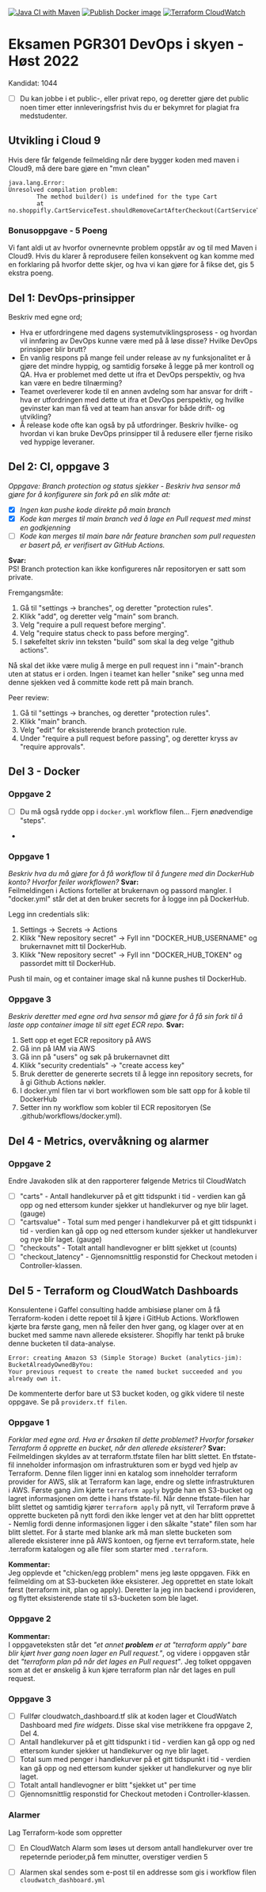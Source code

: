 [![Java CI with Maven](https://github.com/jessicafuung/pgr301-DevOps/actions/workflows/ci.yml/badge.svg)](https://github.com/jessicafuung/pgr301-DevOps/actions/workflows/ci.yml)
[![Publish Docker image](https://github.com/jessicafuung/pgr301-DevOps/actions/workflows/docker.yml/badge.svg)](https://github.com/jessicafuung/pgr301-DevOps/actions/workflows/docker.yml)
[![Terraform CloudWatch](https://github.com/jessicafuung/pgr301-DevOps/actions/workflows/cloudwatch_dashboard.yml/badge.svg)](https://github.com/jessicafuung/pgr301-DevOps/actions/workflows/cloudwatch_dashboard.yml)

# Eksamen PGR301 DevOps i skyen - Høst 2022
Kandidat: 1044

* [ ] Du kan jobbe i et public-, eller privat repo, og deretter gjøre det public noen timer etter innleveringsfrist hvis du er bekymret for plagiat fra medstudenter.

## Utvikling i Cloud 9
Hvis dere får følgende feilmelding når dere bygger koden med maven i Cloud9, må dere bare gjøre en "mvn clean"

```text
java.lang.Error: 
Unresolved compilation problem: 
        The method builder() is undefined for the type Cart
        at no.shoppifly.CartServiceTest.shouldRemoveCartAfterCheckout(CartServiceTest.java:13)
```

### Bonusoppgave - 5 Poeng

Vi fant aldi ut av hvorfor ovnernevnte problem oppstår av og til med Maven i Cloud9. Hvis du klarer å reprodusere feilen konsekvent
og kan komme med en forklaring på hvorfor dette skjer, og hva vi kan gjøre for å fikse det, gis 5 ekstra poeng. 

## Del 1: DevOps-prinsipper

Beskriv med egne ord;

* Hva er utfordringene med dagens systemutviklingsprosess - og hvordan vil innføring av DevOps kunne være med på å løse
  disse? Hvilke DevOps prinsipper blir brutt?
* En vanlig respons på mange feil under release av ny funksjonalitet er å gjøre det mindre hyppig, og samtidig forsøke å legge på mer kontroll og QA. Hva er problemet med dette ut ifra et DevOps perspektiv, og hva kan være en bedre tilnærming?
* Teamet overleverer kode til en annen avdelng som har ansvar for drift - hva er utfordringen med dette ut ifra et DevOps perspektiv, og hvilke gevinster kan man få ved at team han ansvar for både drift- og utvikling? 
* Å release kode ofte kan også by på utfordringer. Beskriv hvilke- og hvordan vi kan bruke DevOps prinsipper til å redusere
  eller fjerne risiko ved hyppige leveraner.

## Del 2: CI, oppgave 3
*Oppgave:* 
*Branch protection og status sjekker - Beskriv hva sensor må gjøre for å konfigurere sin fork på en slik måte at:*
* [x] *Ingen kan pushe kode direkte på main branch*
* [x] *Kode kan merges til main branch ved å lage en Pull request med minst en godkjenning*
* [ ] *Kode kan merges til main bare når feature branchen som pull requesten er basert på, er verifisert av GitHub Actions.*

**Svar:**\
PS! Branch protection kan ikke konfigureres når repositoryen er satt som private.

Fremgangsmåte:
1. Gå til "settings -> branches", og deretter "protection rules".
2. Klikk "add", og deretter velg "main" som branch.
3. Velg "require a pull request before merging".
4. Velg "require status check to pass before merging".
5. I søkefeltet skriv inn teksten "build" som skal la deg velge "github actions".
 
Nå skal det ikke være mulig å merge en pull request inn i "main"-branch uten at status er i orden. Ingen i teamet kan heller "snike" seg unna med denne sjekken ved å committe kode rett på main branch.

Peer review:
1. Gå til "settings -> branches, og deretter "protection rules".
2. Klikk "main" branch.
3. Velg "edit" for eksisterende branch protection rule.
4. Under "require a pull request before passing", og deretter kryss av "require approvals".

## Del 3 - Docker
### Oppgave 2
* [ ] Du må også rydde opp i ```docker.yml``` workflow filen... Fjern ønødvendige "steps".
* 
### Oppgave 1
*Beskriv hva du må gjøre for å få workflow til å fungere med din DockerHub konto? Hvorfor feiler workflowen?*
**Svar:**\
Feilmeldingen i Actions forteller at brukernavn og passord mangler. 
I "docker.yml" står det at den bruker secrets for å logge inn på DockerHub. 

Legg inn credentials slik:
1. Settings -> Secrets -> Actions
2. Klikk "New repository secret" -> Fyll inn "DOCKER_HUB_USERNAME" og brukernavnet mitt til DockerHub.
3. Klikk "New repository secret" -> Fyll inn "DOCKER_HUB_TOKEN" og passordet mitt til DockerHub.

Push til main, og et container image skal nå kunne pushes til DockerHub.

### Oppgave 3
*Beskriv deretter med egne ord hva sensor må gjøre for å få sin fork til å laste opp container image til sitt eget ECR repo.*
**Svar:** 
1. Sett opp et eget ECR repository på AWS
2. Gå inn på IAM via AWS
3. Gå inn på "users" og søk på brukernavnet ditt
4. Klikk "security credentials" -> "create access key"
5. Bruk deretter de genererte secrets til å legge inn repository secrets, for å gi Github Actions nøkler.
6. I docker.yml filen tar vi bort workflowen som ble satt opp for å koble til DockerHub
7. Setter inn ny workflow som kobler til ECR repositoryen (Se .github/workflows/docker.yml).

## Del 4 - Metrics, overvåkning og alarmer
### Oppgave 2
Endre Javakoden slik at den rapporterer følgende Metrics til CloudWatch
* [ ] "carts" -  Antall handlekurver på et gitt tidspunkt i tid - verdien kan gå opp og ned ettersom kunder sjekker ut handlekurver og nye blir laget. (gauge)  
* [ ] "cartsvalue" - Total sum med penger i handlekurver på et gitt tidspunkt i tid - verdien kan gå opp og ned ettersom kunder sjekker ut handlekurver og nye blir laget. (gauge)
* [ ] "checkouts" - Totalt antall  handlevogner er blitt sjekket ut (counts)
* [ ] "checkout_latency" - Gjennomsnittlig responstid for Checkout metoden i Controller-klassen.

## Del 5 - Terraform og CloudWatch Dashboards
Konsulentene i Gaffel consulting hadde ambisiøse planer om å få Terraform-koden i dette repoet til å kjøre
i GitHub Actions. Workflowen kjørte bra første gang, men nå feiler den hver gang, og klager over at en bucket med samme navn allerede eksisterer.
Shopifly har tenkt på bruke denne bucketen til data-analyse.

```text
Error: creating Amazon S3 (Simple Storage) Bucket (analytics-jim): BucketAlreadyOwnedByYou: 
Your previous request to create the named bucket succeeded and you already own it.
```

De kommenterte derfor bare ut S3 bucket koden, og gikk videre til neste oppgave.
Se på ```providerx.tf filen```. 

### Oppgave 1
*Forklar med egne ord. Hva er årsaken til dette problemet? Hvorfor forsøker Terraform å opprette en bucket, når den allerede eksisterer?*
**Svar:**\
Feilmeldingen skyldes av at terraform.tfstate filen har blitt slettet. 
En tfstate-fil inneholder informasjon om infrastrukturen som er bygd ved hjelp
av Terraform.
Denne filen ligger inni en katalog som inneholder terraform provider for AWS, slik at Terraform kan lage, endre og slette infrastrukturen i AWS.
Første gang Jim kjørte ```terraform apply``` bygde han en S3-bucket og lagret informasjonen om dette i hans tfstate-fil. 
Når denne tfstate-filen har blitt slettet og samtidig kjører ```terraform apply``` på nytt, vil Terraform prøve å opprette bucketen på nytt fordi den ikke lenger vet at den har blitt opprettet - 
Nemlig fordi denne informasjonen ligger i den såkalte "state" filen som har blitt slettet.
For å starte med blanke ark må man slette bucketen som allerede eksisterer inne på AWS kontoen, og fjerne evt terraform.state, hele .terraform katalogen og alle filer som starter med ```.terraform```.

**Kommentar:**\
Jeg opplevde et "chicken/egg problem" mens jeg løste oppgaven. Fikk en feilmelding om at S3-bucketen ikke eksisterer. 
Jeg opprettet en state lokalt først (terraform init, plan og apply). 
Deretter la jeg inn backend i provideren, og flyttet eksisterende state til s3-bucketen som ble laget. 

### Oppgave 2
**Kommentar:**\
I oppgaveteksten står det *"et annet **problem** er at "terraform apply" bare blir kjørt hver  gang noen lager en Pull request."*,
og videre i oppgaven står det *"terraform plan på når det lages en Pull request"*. Jeg tolket oppgaven som at det er ønskelig å
kun kjøre terraform plan når det lages en pull request.

### Oppgave 3
* [ ] Fullfør cloudwatch_dashboard.tf slik at koden lager et CloudWatch Dashboard med *fire widgets*. Disse skal vise metrikkene fra oppgave 2, Del 4. 
* [ ] Antall handlekurver på et gitt tidspunkt i tid - verdien kan gå opp og ned ettersom kunder sjekker ut handlekurver og nye blir laget.
* [ ] Total sum med penger i handlekurver på et gitt tidspunkt i tid - verdien kan gå opp og ned ettersom kunder sjekker ut handlekurver og nye blir laget.
* [ ] Totalt antall  handlevogner er blitt "sjekket ut" per time
* [ ] Gjennomsnittlig responstid for Checkout metoden i Controller-klassen.

### Alarmer
Lag Terraform-kode som oppretter
* [ ] En CloudWatch Alarm  som løses ut dersom antall handlekurver over tre repeternde perioder,på fem minutter, overstiger verdien 5
* [ ] Alarmen skal sendes som e-post til en addresse som gis i workflow filen ```cloudwatch_dashboard.yml``` 

